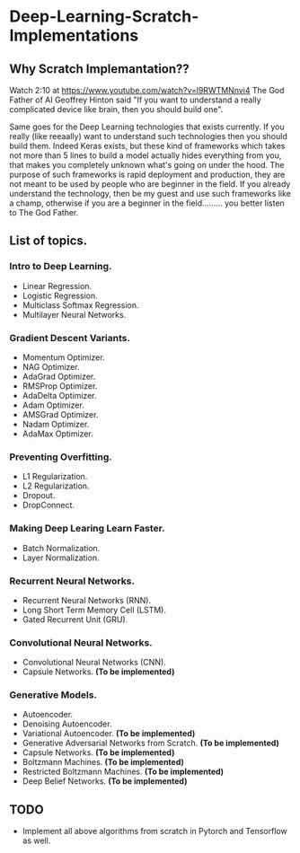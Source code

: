 # Deep-Learning-Scratch-Implementations

## Why Scratch Implemantation??

Watch 2:10 at https://www.youtube.com/watch?v=l9RWTMNnvi4
The God Father of AI Geoffrey Hinton said "If you want to understand a really complicated device like brain, then you should build one".

Same goes for the Deep Learning technologies that exists currently. If you really (like reeaally) want to understand such technologies then you should build them. Indeed Keras exists, but these kind of frameworks which takes not more than 5 lines to build a model actually hides everything from you, that makes you completely unknown what's going on under the hood. The purpose of such frameworks is rapid deployment and production, they are not meant to be used by people who are beginner in the field. If you already understand the technology, then be my guest and use such frameworks like a champ, otherwise if you are a beginner in the field......... you better listen to The God Father.

## List of topics.

### Intro to Deep Learning.
- Linear Regression.
- Logistic Regression.
- Multiclass Softmax Regression.
- Multilayer Neural Networks.

### Gradient Descent Variants. 
- Momentum Optimizer.
- NAG Optimizer.
- AdaGrad Optimizer.
- RMSProp Optimizer.
- AdaDelta Optimizer.
- Adam Optimizer.
- AMSGrad Optimizer.
- Nadam Optimizer.
- AdaMax Optimizer.

### Preventing Overfitting.
- L1 Regularization.
- L2 Regularization.
- Dropout.
- DropConnect.

### Making Deep Learing Learn Faster.
- Batch Normalization.
- Layer Normalization.

### Recurrent Neural Networks. 
- Recurrent Neural Networks (RNN).
- Long Short Term Memory Cell (LSTM).
- Gated Recurrent Unit (GRU).

### Convolutional Neural Networks.
- Convolutional Neural Networks (CNN).
- Capsule Networks. __(To be implemented)__

### Generative Models.
- Autoencoder.
- Denoising Autoencoder.
- Variational Autoencoder. __(To be implemented)__
- Generative Adversarial Networks from Scratch. __(To be implemented)__
- Capsule Networks. __(To be implemented)__
- Boltzmann Machines. __(To be implemented)__
- Restricted Boltzmann Machines. __(To be implemented)__
- Deep Belief Networks. __(To be implemented)__


## TODO

- Implement all above algorithms from scratch in Pytorch and Tensorflow as well.


